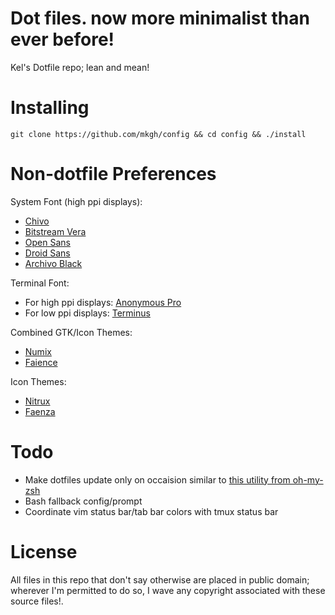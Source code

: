 # Dot files. now more minimalist than ever before!

Kel's Dotfile repo; lean and mean!

# Installing

```
git clone https://github.com/mkgh/config && cd config && ./install
```

# Non-dotfile Preferences

System Font (high ppi displays):
- [Chivo](http://www.google.com/fonts/specimen/Chivo)
- [Bitstream Vera](http://en.wikipedia.org/wiki/Bitstream_Vera)
- [Open Sans](http://www.google.com/fonts/specimen/Open+Sans)
- [Droid Sans](http://www.google.com/fonts/specimen/Droid+Sans)
- [Archivo Black](http://www.google.com/fonts/specimen/Archivo+Black)

Terminal Font:
- For high ppi displays: [Anonymous Pro](http://www.marksimonson.com/fonts/view/anonymous-pro)
- For low ppi displays: [Terminus](http://terminus-font.sourceforge.net/)

Combined GTK/Icon Themes:
- [Numix](https://numixproject.org/)
- [Faience](http://tiheum.deviantart.com/art/GTK3-Gnome-Shell-Faience-255097456)

Icon Themes:
- [Nitrux](http://gnome-look.org/content/show.php/Nitrux?content=154496)
- [Faenza](http://gnome-look.org/content/show.php/Faenza?content=128143)

# Todo

- Make dotfiles update only on occaision similar to [this utility from oh-my-zsh](https://github.com/robbyrussell/oh-my-zsh/blob/master/tools/check_for_upgrade.sh)
- Bash fallback config/prompt
- Coordinate vim status bar/tab bar colors with tmux status bar

# License

All files in this repo that don't say otherwise are placed in public domain; wherever I'm permitted to do so, I wave any copyright associated with these source files!.
